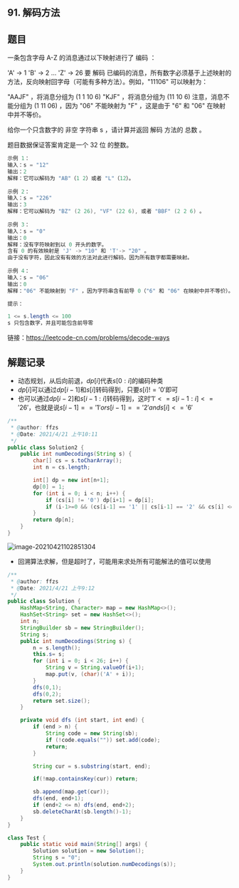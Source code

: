 ## 91. 解码方法

## 题目

一条包含字母 A-Z 的消息通过以下映射进行了 编码 ：

'A' -> 1
'B' -> 2
...
'Z' -> 26
要 解码 已编码的消息，所有数字必须基于上述映射的方法，反向映射回字母（可能有多种方法）。例如，"11106" 可以映射为：

"AAJF" ，将消息分组为 (1 1 10 6)
"KJF" ，将消息分组为 (11 10 6)
注意，消息不能分组为  (1 11 06) ，因为 "06" 不能映射为 "F" ，这是由于 "6" 和 "06" 在映射中并不等价。

给你一个只含数字的 非空 字符串 s ，请计算并返回 解码 方法的 总数 。

题目数据保证答案肯定是一个 32 位 的整数。

 

```java
示例 1：
输入：s = "12"
输出：2
解释：它可以解码为 "AB"（1 2）或者 "L"（12）。
    
示例 2：
输入：s = "226"
输出：3
解释：它可以解码为 "BZ" (2 26), "VF" (22 6), 或者 "BBF" (2 2 6) 。
    
示例 3：
输入：s = "0"
输出：0
解释：没有字符映射到以 0 开头的数字。
含有 0 的有效映射是 'J' -> "10" 和 'T'-> "20" 。
由于没有字符，因此没有有效的方法对此进行解码，因为所有数字都需要映射。
    
示例 4：
输入：s = "06"
输出：0
解释："06" 不能映射到 "F" ，因为字符串含有前导 0（"6" 和 "06" 在映射中并不等价）。
```



```java
提示：

1 <= s.length <= 100
s 只包含数字，并且可能包含前导零
```



链接：https://leetcode-cn.com/problems/decode-ways

## 解题记录

+ 动态规划，从后向前退，$dp[i]$代表$s[0:i]$的编码种类
+ $dp[i]$可以通过$dp[i-1]$和$s[i]$转码得到，只要$s[i]!='0'$即可
+ 也可以通过$dp[i-2]$和$s[i-1:i]$转码得到，这时$'1'<=s[i-1:i]<='26'$，也就是说$s[i-1]=='1' or  s[i-1] == '2' and s[i] <= '6'$

```java
/**
 * @author: ffzs
 * @Date: 2021/4/21 上午10:11
 */
public class Solution2 {
    public int numDecodings(String s) {
        char[] cs = s.toCharArray();
        int n = cs.length;

        int[] dp = new int[n+1];
        dp[0] = 1;
        for (int i = 0; i < n; i++) {
            if (cs[i] != '0') dp[i+1] = dp[i];
            if (i-1>=0 && (cs[i-1] == '1' || cs[i-1] == '2' && cs[i] <= '6')) dp[i+1] += dp[i-1];
        }
        return dp[n];
    }
}
```

![image-20210421102851304](https://gitee.com/ffzs/picture_go/raw/master/img/image-20210421102851304.png)

+ 回溯算法求解，但是超时了，可能用来求处所有可能解法的值可以使用

```java
/**
 * @author: ffzs
 * @Date: 2021/4/21 上午9:12
 */
public class Solution {
    HashMap<String, Character> map = new HashMap<>();
    HashSet<String> set = new HashSet<>();
    int n;
    StringBuilder sb = new StringBuilder();
    String s;
    public int numDecodings(String s) {
        n = s.length();
        this.s= s;
        for (int i = 0; i < 26; i++) {
            String v = String.valueOf(i+1);
            map.put(v, (char)('A' + i));
        }
        dfs(0,1);
        dfs(0,2);
        return set.size();
    }

    private void dfs (int start, int end) {
        if (end > n) {
            String code = new String(sb);
            if (!code.equals("")) set.add(code);
            return;
        }

        String cur = s.substring(start, end);

        if(!map.containsKey(cur)) return;

        sb.append(map.get(cur));
        dfs(end, end+1);
        if (end+2 <= n) dfs(end, end+2);
        sb.deleteCharAt(sb.length()-1);
    }
}

class Test {
    public static void main(String[] args) {
        Solution solution = new Solution();
        String s = "0";
        System.out.println(solution.numDecodings(s));
    }
}
```


